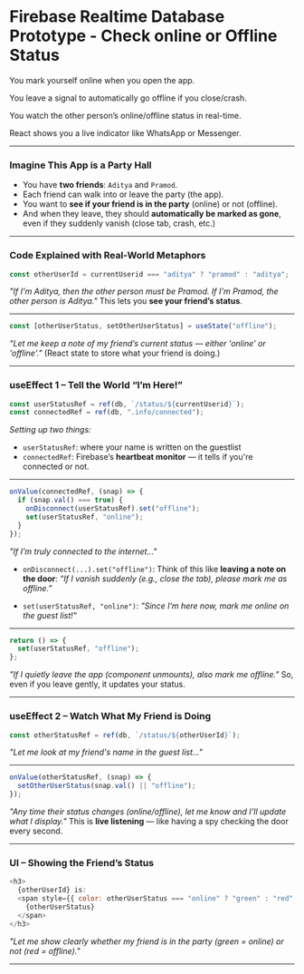 # Firebase Realtime Database Prototype - Check online or Offline Status

You mark yourself online when you open the app.

You leave a signal to automatically go offline if you close/crash.

You watch the other person’s online/offline status in real-time.

React shows you a live indicator like WhatsApp or Messenger.

---

###  Imagine This App is a Party Hall

* You have **two friends**: `Aditya` and `Pramod`.
* Each friend can walk into or leave the party (the app).
* You want to **see if your friend is in the party** (online) or not (offline).
* And when they leave, they should **automatically be marked as gone**, even if they suddenly vanish (close tab, crash, etc.)

---

###  Code Explained with Real-World Metaphors

```js
const otherUserId = currentUserid === "aditya" ? "pramod" : "aditya";
```

 *"If I'm Aditya, then the other person must be Pramod. If I'm Pramod, the other person is Aditya."*
This lets you **see your friend’s status**.

---

```js
const [otherUserStatus, setOtherUserStatus] = useState("offline");
```

 *"Let me keep a note of my friend’s current status — either 'online' or 'offline'."*
(React state to store what your friend is doing.)

---

###  useEffect 1 – Tell the World “I’m Here!”

```js
const userStatusRef = ref(db, `/status/${currentUserid}`);
const connectedRef = ref(db, ".info/connected");
```

*Setting up two things:*

* `userStatusRef`: where your name is written on the guestlist
* `connectedRef`: Firebase’s **heartbeat monitor** — it tells if you're connected or not.

---

```js
onValue(connectedRef, (snap) => {
  if (snap.val() === true) {
    onDisconnect(userStatusRef).set("offline");
    set(userStatusRef, "online");
  }
});
```

 *"If I’m truly connected to the internet..."*

*  `onDisconnect(...).set("offline")`:
  Think of this like **leaving a note on the door**:
  *“If I vanish suddenly (e.g., close the tab), please mark me as offline.”*

*  `set(userStatusRef, "online")`:
  *"Since I’m here now, mark me online on the guest list!"*

---

```js
return () => {
  set(userStatusRef, "offline");
};
```

 *"If I quietly leave the app (component unmounts), also mark me offline."*
So, even if you leave gently, it updates your status.

---

###  useEffect 2 – Watch What My Friend is Doing

```js
const otherStatusRef = ref(db, `/status/${otherUserId}`);
```

 *"Let me look at my friend's name in the guest list..."*

---

```js
onValue(otherStatusRef, (snap) => {
  setOtherUserStatus(snap.val() || "offline");
});
```

*"Any time their status changes (online/offline), let me know and I’ll update what I display."*
This is **live listening** — like having a spy checking the door every second.

---

###  UI – Showing the Friend’s Status

```js
<h3>
  {otherUserId} is: 
  <span style={{ color: otherUserStatus === "online" ? "green" : "red" }}>
    {otherUserStatus}
  </span>
</h3>
```

 *"Let me show clearly whether my friend is in the party (green = online) or not (red = offline)."*



---
